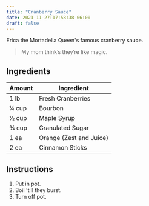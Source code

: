 ```yaml
---
title: "Cranberry Sauce"
date: 2021-11-27T17:58:38-06:00
draft: false
---
```


Erica the Mortadella Queen's famous cranberry sauce.

> My mom think’s they’re like magic.

## Ingredients

| Amount | Ingredient              |
| ------ | ----------------------- |
| 1 lb   | Fresh Cranberries       |
| ¼ cup  | Bourbon                 |
| ½ cup  | Maple Syrup             |
| ¾ cup  | Granulated Sugar        |
| 1 ea   | Orange (Zest and Juice) |
| 2 ea   | Cinnamon Sticks         |

## Instructions

1. Put in pot.
2. Boil 'till they burst.
3. Turn off pot.
